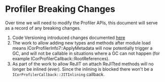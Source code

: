 # Profiler Breaking Changes #

Over time we will need to modify the Profiler APIs, this document will serve as a record of any breaking changes.

1. Code Versioning introduced changes documented [here](../../features/code-versioning-profiler-breaking-changes.md)
2. The work to allow adding new types and methods after module load means ICorProfilerInfo7::ApplyMetadata will now potentially trigger a GC, and will not be callable in situations where a GC can not happen (for example  ICorProfilerCallback::RootReferences).
3. As part of the work to allow ReJIT on attach ReJITted methods will no longer be inlined (ever). Since the inlining is blocked there won't be a `ICorProfilerCallback::JITInlining` callback.
